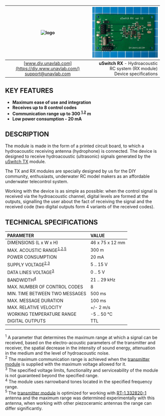 
| ![logo](https://ucnl.github.io/documentation/sm_logo.png) | ![pic](uSwitch_RX.png) |
| :---: | ---: |
| [www.diy.unavlab.com](https://diy.www.unavlab.com/) <br/> [support@unavlab.com](mailto:support@unavlab.com) | **uSwitch RX** - Hydroacoustic RC system (RX module) <br/> Device specifications |

## KEY FEATURES

* **Maximum ease of use and integration**
* **Receives up to 8 control codes**
* **Communication range up to 300 <sup>[1](#footnote1),[2](#footnote2)</sup> m**
* **Low power consumption - 20 mA**

## DESCRIPTION
The module is made in the form of a printed circuit board, to which a hydroacoustic receiving antenna (hydrophone) is connected.
The device is designed to receive hydroacoustic (ultrasonic) signals generated by the [uSwitch TX](uSwitch_TX_Specification_en) module.

The TX and RX modules are specially designed by us for the DIY community, enthusiasts, underwater RC model makers as an affordable underwater telecontrol system.

Working with the device is as simple as possible: when the control signal is received via the hydroacoustic channel, digital levels are formed at the outputs, signalling the user about the fact of receiving the signal and the received code (two digital outputs form 4 variants of the received codes).

<div style="page-break-after: always;"></div>

## TECHNICAL SPECIFICATIONS

| PARAMETER | VALUE |
| :--- | :--- |
| DIMENSIONS (L х W х H) | 46 x 75 х 12 mm |
| MAX. ACOUSTIC RANGE<sup>[1](#footnote1),[2](#footnote2),[5](#footnote5)</sup> | 300 m |
| POWER CONSUMPTION | 20 mA |
| SUPPLY VOLTAGE<sup>[2](#footnote2),[3](#footnote3)</sup> | 5 .. 15 V |
| DATA LINES VOLTAGE<sup>[3](#footnote3)</sup> | 0 .. 5 V |
| BANDWIDTH<sup>[4](#footnote4)</sup> | 21 .. 29 kHz |
| MAX. NUMBER OF CONTROL CODES | 8 |
| MIN. TIME BETWEEN TWO MESSAGES | 500 ms |
| MAX. MESSAGE DURATION | 100 ms |
| MAX. RELATIVE VELOCITY | +/- 2 m/s |
| WORKING TEMPERATURE RANGE | -5 .. 50 °C |
| DIGITAL OUTPUTS | TTL |
  
________________
<a name="footnote1"><sup>1</sup></a> A parameter that determines the maximum range at which a signal can be received, based on the electro-acoustic parameters of the transmitter and receiver, the spatial decrease in the intensity of sound energy, attenuation in the medium and the level of hydroacoustic noise.  
<a name="footnote2"><sup>2</sup></a> The maximum communication range is achieved when the [transmitter module](uSwitch_TX_Specification_en) is supplied with the maximum voltage allowed for it.  
<a name="footnote3"><sup>3</sup></a> The specified voltage limits, functionality and serviceability of the module is not guaranteed beyond the specified range.  
<a name="footnote4"><sup>4</sup></a> The module uses narrowband tones located in the specified frequency range.  
<a name="footnote5"><sup>5</sup></a> The [transmitter module](uSwitch_TX_Specification_en) is optimized for working with [RT-1.332820-1](https://docs.unavlab.com/documentation/EN/Transducers/RT_1_332820_1_Specification_en.html) antenna and the maximum range was determined experimentally with this antenna, when working with other piezoceramic antennas the range can differ significantly.  

